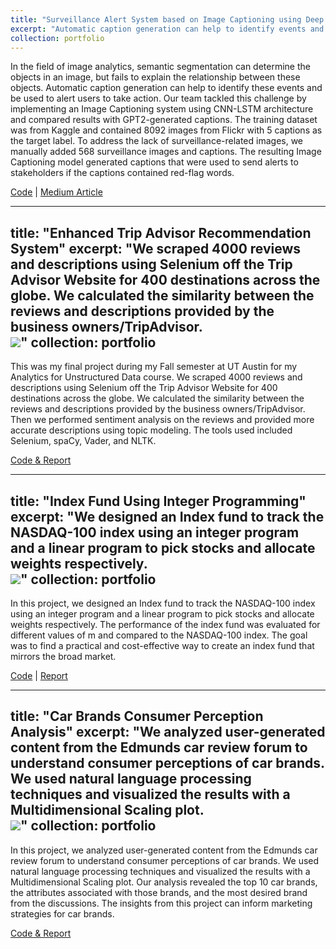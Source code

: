 ```yaml
---
title: "Surveillance Alert System based on Image Captioning using Deep Learning Approaches"
excerpt: "Automatic caption generation can help to identify events and be used to alert users to take action. Our team implemented an Image Captioning system using CNN-LSTM architecture and compared results with GPT2-generated captions.<br/><img src='/images/500x300.png'>"
collection: portfolio
---
```


In the field of image analytics, semantic segmentation can determine the objects in an image, but fails to explain the relationship between these objects. Automatic caption generation can help to identify these events and be used to alert users to take action. Our team tackled this challenge by implementing an Image Captioning system using CNN-LSTM architecture and compared results with GPT2-generated captions. The training dataset was from Kaggle and contained 8092 images from Flickr with 5 captions as the target label. To address the lack of surveillance-related images, we manually added 568 surveillance images and captions. The resulting Image Captioning model generated captions that were used to send alerts to stakeholders if the captions contained red-flag words.

[Code](#) | [Medium Article](#)

---

title: "Enhanced Trip Advisor Recommendation System"
excerpt: "We scraped 4000 reviews and descriptions using Selenium off the Trip Advisor Website for 400 destinations across the globe. We calculated the similarity between the reviews and descriptions provided by the business owners/TripAdvisor.<br/><img src='/images/500x300.png'>"
collection: portfolio
---

This was my final project during my Fall semester at UT Austin for my Analytics for Unstructured Data course. We scraped 4000 reviews and descriptions using Selenium off the Trip Advisor Website for 400 destinations across the globe. We calculated the similarity between the reviews and descriptions provided by the business owners/TripAdvisor. Then we performed sentiment analysis on the reviews and provided more accurate descriptions using topic modeling. The tools used included Selenium, spaCy, Vader, and NLTK.

[Code & Report](#)

---

title: "Index Fund Using Integer Programming"
excerpt: "We designed an Index fund to track the NASDAQ-100 index using an integer program and a linear program to pick stocks and allocate weights respectively.<br/><img src='/images/500x300.png'>"
collection: portfolio
---

In this project, we designed an Index fund to track the NASDAQ-100 index using an integer program and a linear program to pick stocks and allocate weights respectively. The performance of the index fund was evaluated for different values of m and compared to the NASDAQ-100 index. The goal was to find a practical and cost-effective way to create an index fund that mirrors the broad market.

[Code](#) | [Report](#)

---

title: "Car Brands Consumer Perception Analysis"
excerpt: "We analyzed user-generated content from the Edmunds car review forum to understand consumer perceptions of car brands. We used natural language processing techniques and visualized the results with a Multidimensional Scaling plot.<br/><img src='/images/500x300.png'>"
collection: portfolio
---

In this project, we analyzed user-generated content from the Edmunds car review forum to understand consumer perceptions of car brands. We used natural language processing techniques and visualized the results with a Multidimensional Scaling plot. Our analysis revealed the top 10 car brands, the attributes associated with those brands, and the most desired brand from the discussions. The insights from this project can inform marketing strategies for car brands.

[Code & Report](#)
